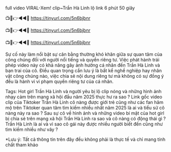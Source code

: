 full video VIRAL-Xem! clip~Trần Hà Linh lộ link 6 phút 50 giây

📺📱👉◄◄🔴  https://tinyurl.com/5n6bjbnr

📺📱👉◄◄🔴  https://tinyurl.com/5n6bjbnr

📺📱👉◄◄🔴  https://tinyurl.com/5n6bjbnr


Sự cố này làm nổi bật sự cân bằng thường khó khăn giữa sự quan tâm của công chúng đối với người nổi tiếng và quyền riêng tư. Việc phát hành trái phép video này có khả năng gây ảnh hưởng cá nhân đến Trần Hà Linh và bạn trai của cô. Điều quan trọng cần lưu ý là bất kể nghề nghiệp hay nhân vật công chúng nào, việc chia sẻ nội dung riêng tư mà không có sự đồng ý đều là hành vi vi phạm quyền riêng tư của cá nhân.

Tags: Hot girl Trần Hà Linh  và người yêu bị lộ clip nóng và những hình ảnh nhạy cảm trên mạng xã hội đầu năm 2025 thực hư ra sao ? Link gốc video clip của Tiktoker Trần Hà Linh  cô nàng được giới trẻ cũng như các fan hâm mộ trên Tiktoker quan tâm tìm kiếm nhiều nhất năm 2025 là ai và tiểu sử cô nàng này ra sao ? Sau sự cô về hình ảnh và những video bí mật của hot girl bị chia sẻ trên mạng xã hội Trần Hà Linh  ra sao và cô nàng có động thái gì ? Trần Hà Linh  là ai và vì sao cô gái này được nhiều người biết đến cũng như tìm kiếm nhiều như vây ? 


*Lưu ý: Tất cả thông tin trên đây đều không phải là thực tế và chỉ mang tính chất tham khảo
